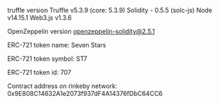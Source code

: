 truffle version
    Truffle v5.3.9 (core: 5.3.9)
    Solidity - 0.5.5 (solc-js)
    Node v14.15.1
    Web3.js v1.3.6

OpenZeppelin version
    openzeppelin-solidity@2.5.1

ERC-721 token name: 
    Seven Stars

ERC-721 token symbol:
    ST7

ERC-721 token id:
    707   

Contract address on rinkeby network:
    0x9E808C14632A1e2073f937dF4A14376fDbC64CC6
